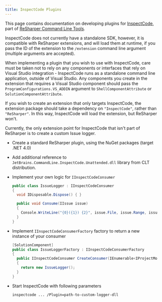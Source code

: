 ```yaml
---
title: InspectCode Plugins
---
```


This page contains documentation on developing plugins for [InspectCode](http://confluence.jetbrains.com/display/NETCOM/Introducing+InspectCode), part of [ReSharper Command Line Tools](http://confluence.jetbrains.com/display/NETCOM/Introducing+ReSharper+Command+Line+Tools).

InspectCode does not currently have a standalone SDK, however, it is compatible with ReSharper extensions, and will load them at runtime, if you pass the ID of the extension to the `/extension` command line argument (multiple arguments are accepted).

When implementing a plugin that you wish to use with InspectCode, care must be taken not to rely on any components or interfaces that rely on Visual Studio integration - InspectCode runs as a standalone command line application, outside of Visual Studio. Any components you create in the extension that requires a Visual Studio component should pass the `ProgramConfigurations.VS_ADDIN` argument to `ShellComponentAttribute` or `SolutionComponentAttribute`.

If you wish to create an extension that only targets InspectCode, the extension package should take a dependency on `"InspectCode"`, rather than `"ReSharper"`. In this way, InspectCode will load the extension, but ReSharper won't.

Currently, the only extension point for InspectCode that isn't part of ReSharper is to create a custom Issue logger.

* Create a standard ReSharper plugin, using the NuGet packages (target .NET 4.0)
* Add additional reference to `JetBrains.CommandLine.InspectCode.Unattended.dll` library from CLT distribution.
* Implement your own logic for `IInspectCodeConsumer`

  ```csharp
  public class IssueLogger : IInspectCodeConsumer
  {
    void IDisposable.Dispose() { }

    public void Consume(IIssue issue)
    {
      Console.WriteLine("{0}({1}) {2}", issue.File, issue.Range, issue.Message);
    }
  }
  ```

* Implement `IInspectCodeConsumerFactory` factory to return a new instance of your consumer

  ```csharp
  [SolutionComponent]
  public class IssueLoggerFactory : IInspectCodeConsumerFactory
  {
    public IInspectCodeConsumer CreateConsumer(IEnumerable<IProjectModelElement> inspectScope, FileSystemPath outputFile = null)
    {
      return new IssueLogger();
    }
  }
  ```

* Start InspectCode with following parameters

  ```
  inspectcode ... /Plugin=path-to-custom-logger-dll
  ```

